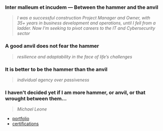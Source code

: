 ### Inter malleum et incudem — Between the hammer and the anvil
> *I was a successful construction Project Manager and Owner, with 35+ years in business
development and operations, until I fell from a ladder. Now I'm seeking to pivot careers to the IT and Cybersecurity sector*

### A good anvil does not fear the hammer
> *resilience and adaptability in the face of life’s challenges*

### It is better to be the hammer than the anvil
> *individual agency over passiveness*

### I haven't decided yet if I am more hammer, or anvil, or that wrought between them...
  
> *Michael Leone*
- [portfolio](https://github.com/hammer-and-anvil/portfolio)
- [certifications](https://www.credly.com/users/michael-leone.aa3244b4)



<!---
hammer-and-anvil/hammer-and-anvil is a ✨ special ✨ repository because its `README.md` (this file) appears on your GitHub profile.
You can click the Preview link to take a look at your changes.
--->
